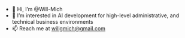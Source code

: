- 👋 Hi, I’m @Will-Mich
- 👀 I’m interested in AI development for high-level administrative, and technical business environments
- 📫 Reach me at willgmich@gmail.com

<!---
Will-Mich/Will-Mich is a ✨ special ✨ repository because its `README.md` (this file) appears on your GitHub profile.
You can click the Preview link to take a look at your changes.
--->
